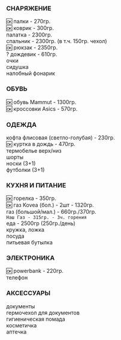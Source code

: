 ### СНАРЯЖЕНИЕ
:ok: палки - 270гр.  
:ok: коврик - 300гр.  
палатка - 2300гр.   
спальник - 2300гр. (в т.ч. 150гр. чехол)   
:ok: рюкзак - 2350гр.   
? дождевик - 610гр.   
очки  
сидушка  
налобный фонарик  
### ОБУВЬ
:ok: обувь Mammut - 1300гр.  
:ok: кроссовки Asics - 570гр.     
### ОДЕЖДА
кофта флисовая (светло-голубая) - 230гр.  
:ok: куртка в дождь - 470гр.  
термобелье верх/низ  
шорты  
носки (3+1)  
футболки (3+1)  
### КУХНЯ И ПИТАНИЕ
:ok: горелка - 350гр.    
:ok: газ Kovea (бол.) - 2шт - 1320гр.   
газ (большой/мал.) - 660гр./370гр.   
`Наш Газ - 315гр. - 3ч. горения`  
еда - 2500гр (250гр./день)   
кружка, ложка  
посуда  
питьевая бутылка  
### ЭЛЕКТРОНИКА
:ok: powerbank - 220гр.  
телефон  
### АКСЕССУАРЫ
документы  
гермочехол для документов  
гигиеническая помада  
косметичка  
аптечка  
